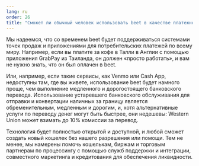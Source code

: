 ```yaml
---
lang: ru
order: 26
title: "Сможет ли обычный человек использовать beet в качестве платежного инструмента?"
---
```


Мы надеемся, что со временем beet будет поддерживаться системами точек продаж и приложениями для потребительских платежей по всему миру. Например, если вы платите за кофе в Талли в Англии с помощью приложения GrabPay из Таиланда, он должен «просто работать», и вам не нужно знать, что он был оплачен в beet.

Или, например, если такие сервисы, как Venmo или Cash App, недоступны там, где вы живете, использование beet будет намного проще, чем выполнение медленного и дорогостоящего банковского перевода. Использование устаревшего банковского обслуживания для отправки и конвертации наличных за границу является обременительным, медленным и дорогим, и, хотя альтернативные услуги по переводу денег могут быть быстрее, они недешевы: Western Union может взимать до 10% комиссии за перевод.

Технология будет полностью открытой и доступной, и любой сможет создать новый кошелек без нашего разрешения или помощи. Тем не менее, мы намерены помочь кошелькам, биржам и торговым партнерам по процессингу с помощью служб поддержки и интеграции, совместного маркетинга и кредитования для обеспечения ликвидности.
